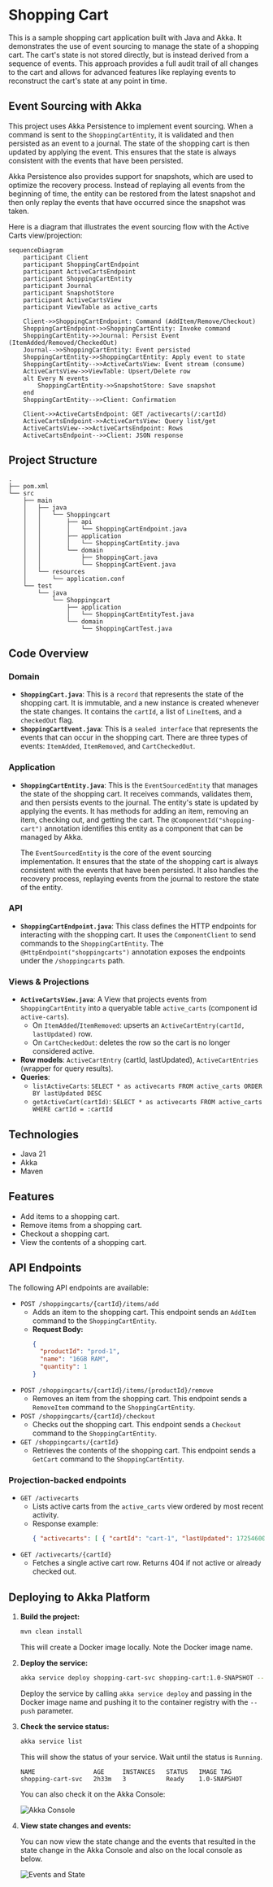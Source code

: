 # Shopping Cart

This is a sample shopping cart application built with Java and Akka. It demonstrates the use of event sourcing to manage the state of a shopping cart. The cart's state is not stored directly, but is instead derived from a sequence of events. This approach provides a full audit trail of all changes to the cart and allows for advanced features like replaying events to reconstruct the cart's state at any point in time.

## Event Sourcing with Akka

This project uses Akka Persistence to implement event sourcing. When a command is sent to the `ShoppingCartEntity`, it is validated and then persisted as an event to a journal. The state of the shopping cart is then updated by applying the event. This ensures that the state is always consistent with the events that have been persisted.

Akka Persistence also provides support for snapshots, which are used to optimize the recovery process. Instead of replaying all events from the beginning of time, the entity can be restored from the latest snapshot and then only replay the events that have occurred since the snapshot was taken.

Here is a diagram that illustrates the event sourcing flow with the Active Carts view/projection:

```mermaid
sequenceDiagram
    participant Client
    participant ShoppingCartEndpoint
    participant ActiveCartsEndpoint
    participant ShoppingCartEntity
    participant Journal
    participant SnapshotStore
    participant ActiveCartsView
    participant ViewTable as active_carts

    Client->>ShoppingCartEndpoint: Command (AddItem/Remove/Checkout)
    ShoppingCartEndpoint->>ShoppingCartEntity: Invoke command
    ShoppingCartEntity->>Journal: Persist Event (ItemAdded/Removed/CheckedOut)
    Journal-->>ShoppingCartEntity: Event persisted
    ShoppingCartEntity->>ShoppingCartEntity: Apply event to state
    ShoppingCartEntity-->>ActiveCartsView: Event stream (consume)
    ActiveCartsView->>ViewTable: Upsert/Delete row
    alt Every N events
        ShoppingCartEntity->>SnapshotStore: Save snapshot
    end
    ShoppingCartEntity-->>Client: Confirmation

    Client->>ActiveCartsEndpoint: GET /activecarts(/:cartId)
    ActiveCartsEndpoint->>ActiveCartsView: Query list/get
    ActiveCartsView-->>ActiveCartsEndpoint: Rows
    ActiveCartsEndpoint-->>Client: JSON response
```

## Project Structure

```
.
├── pom.xml
└── src
    ├── main
    │   ├── java
    │   │   └── Shoppingcart
    │   │       ├── api
    │   │       │   └── ShoppingCartEndpoint.java
    │   │       ├── application
    │   │       │   └── ShoppingCartEntity.java
    │   │       └── domain
    │   │           ├── ShoppingCart.java
    │   │           └── ShoppingCartEvent.java
    │   └── resources
    │       └── application.conf
    └── test
        └── java
            └── Shoppingcart
                ├── application
                │   └── ShoppingCartEntityTest.java
                └── domain
                    └── ShoppingCartTest.java
```

## Code Overview

### Domain

-   **`ShoppingCart.java`**: This is a `record` that represents the state of the shopping cart. It is immutable, and a new instance is created whenever the state changes. It contains the `cartId`, a list of `LineItem`s, and a `checkedOut` flag.
-   **`ShoppingCartEvent.java`**: This is a `sealed interface` that represents the events that can occur in the shopping cart. There are three types of events: `ItemAdded`, `ItemRemoved`, and `CartCheckedOut`.

### Application

-   **`ShoppingCartEntity.java`**: This is the `EventSourcedEntity` that manages the state of the shopping cart. It receives commands, validates them, and then persists events to the journal. The entity's state is updated by applying the events. It has methods for adding an item, removing an item, checking out, and getting the cart. The `@ComponentId("shopping-cart")` annotation identifies this entity as a component that can be managed by Akka.

    The `EventSourcedEntity` is the core of the event sourcing implementation. It ensures that the state of the shopping cart is always consistent with the events that have been persisted. It also handles the recovery process, replaying events from the journal to restore the state of the entity.

### API

-   **`ShoppingCartEndpoint.java`**: This class defines the HTTP endpoints for interacting with the shopping cart. It uses the `ComponentClient` to send commands to the `ShoppingCartEntity`. The `@HttpEndpoint("shoppingcarts")` annotation exposes the endpoints under the `/shoppingcarts` path.

### Views & Projections

-   **`ActiveCartsView.java`**: A View that projects events from `ShoppingCartEntity` into a queryable table `active_carts` (component id `active-carts`).
    -   On `ItemAdded`/`ItemRemoved`: upserts an `ActiveCartEntry(cartId, lastUpdated)` row.
    -   On `CartCheckedOut`: deletes the row so the cart is no longer considered active.
-   **Row models**: `ActiveCartEntry` (cartId, lastUpdated), `ActiveCartEntries` (wrapper for query results).
-   **Queries**: 
    -   `listActiveCarts`: `SELECT * as activecarts FROM active_carts ORDER BY lastUpdated DESC`
    -   `getActiveCart(cartId)`: `SELECT * as activecarts FROM active_carts WHERE cartId = :cartId`

## Technologies

- Java 21
- Akka
- Maven

## Features

- Add items to a shopping cart.
- Remove items from a shopping cart.
- Checkout a shopping cart.
- View the contents of a shopping cart.

## API Endpoints

The following API endpoints are available:

-   `POST /shoppingcarts/{cartId}/items/add`
    -   Adds an item to the shopping cart. This endpoint sends an `AddItem` command to the `ShoppingCartEntity`.
    -   **Request Body:**
        ```json
        {
          "productId": "prod-1",
          "name": "16GB RAM",
          "quantity": 1
        }
        ```
-   `POST /shoppingcarts/{cartId}/items/{productId}/remove`
    -   Removes an item from the shopping cart. This endpoint sends a `RemoveItem` command to the `ShoppingCartEntity`.
-   `POST /shoppingcarts/{cartId}/checkout`
    -   Checks out the shopping cart. This endpoint sends a `Checkout` command to the `ShoppingCartEntity`.
-   `GET /shoppingcarts/{cartId}`
    -   Retrieves the contents of the shopping cart. This endpoint sends a `GetCart` command to the `ShoppingCartEntity`.

### Projection-backed endpoints

-   `GET /activecarts`
    -   Lists active carts from the `active_carts` view ordered by most recent activity.
    -   Response example:
        ```json
        { "activecarts": [ { "cartId": "cart-1", "lastUpdated": 1725460000000 } ] }
        ```
-   `GET /activecarts/{cartId}`
    -   Fetches a single active cart row. Returns 404 if not active or already checked out.

## Deploying to Akka Platform

1.  **Build the project:**

    ```bash
    mvn clean install
    ```

    This will create a Docker image locally. Note the Docker image name.

2.  **Deploy the service:**

    ```bash
    akka service deploy shopping-cart-svc shopping-cart:1.0-SNAPSHOT --push
    ```

    Deploy the service by calling `akka service deploy` and passing in the Docker image name and pushing it to the container registry with the `--push` parameter.

3.  **Check the service status:**

    ```bash
    akka service list
    ```

    This will show the status of your service. Wait until the status is `Running`.

    ```console
    NAME                AGE     INSTANCES   STATUS   IMAGE TAG
    shopping-cart-svc   2h33m   3           Ready    1.0-SNAPSHOT
    ```

    You can also check it on the Akka Console:

    ![Akka Console](akka-console.png)

4.  **View state changes and events:**

    You can now view the state change and the events that resulted in the state change in the Akka Console and also on the local console as below.

    ![Events and State](events-state.png)

